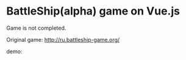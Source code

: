 # BattleShip(alpha) game on Vue.js

Game is not completed.

Original game: http://ru.battleship-game.org/

demo: 

